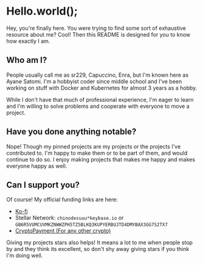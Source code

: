# Hello.world();

Hey, you're finally here. You were trying to find some sort of exhaustive resource about me? Cool! Then this README is designed for you to know how exactly I am.


## Who am I?

People usually call me as sr229, Capuccino, Enra, but I'm known here as Ayane Satomi. I'm a hobbyist coder since middle school and I've been working on stuff with Docker and Kubernetes for almost 3 years as a hobby.

While I don't have that much of professional experience, I'm eager to learn and I'm willing to solve problems and cooperate with everyone to move a project. 


## Have you done anything notable?

Nope! Though my pinned projects are my projects or the projects I've contributed to. I'm happy to make them or to be part of them, and would continue to do so. I enjoy making projects that makes me happy and makes everyone happy as well.


## Can I support you?

Of course! My official funding links are here:

- [Ko-fi](https://ko-fi.com/capuccino)
- Stellar Network: `chinodesuuu*keybase.io` or `GB6R5VUMCUVMKZNWWZPH5TZ5BLKQ3KUPYERBUJTD4DMYBAX3GG7S2TX7`
- [CryptoPayment (For any other crypto)](https://vendor.cryptopayment.link/p/Ky12m78u)

Giving my projects stars also helps! It means a lot to me when people stop by and they think its excellent, so don't shy away giving stars if you think I'm doing well.
